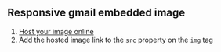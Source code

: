 ## Responsive gmail embedded image

1. [Host your image online](https://www.labnol.org/internet/embed-google-photos-in-website/29194/)
2.  Add the hosted image link to the `src` property on the `img` tag
